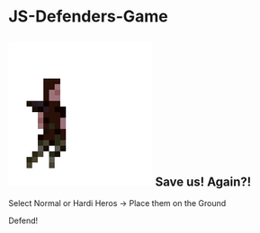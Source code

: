 # JS-Defenders-Game

## ![BAT](hero1_card.png) Save us! Again?!

Select Normal or Hardi Heros -> Place them on the Ground

Defend!
